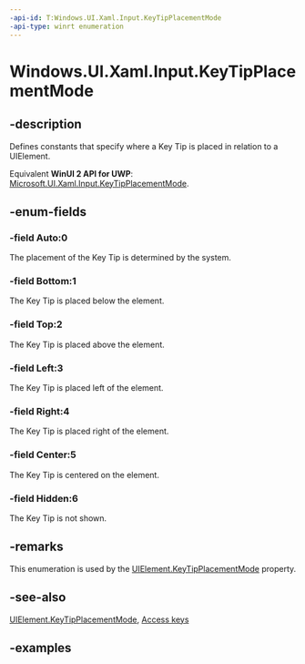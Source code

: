 ```yaml
---
-api-id: T:Windows.UI.Xaml.Input.KeyTipPlacementMode
-api-type: winrt enumeration
---
```


<!-- Enumeration syntax.
public enum KeyTipPlacementMode : int {
	Auto = 0
	Bottom = 1
	Center = 5
	Hidden = 6
	Left = 3
	Right = 4
	Top = 2
}
-->

# Windows.UI.Xaml.Input.KeyTipPlacementMode

## -description
Defines constants that specify where a Key Tip is placed in relation to a UIElement.

Equivalent **WinUI 2 API for UWP**: [Microsoft.UI.Xaml.Input.KeyTipPlacementMode](/windows/winui/api/microsoft.ui.xaml.input.keytipplacementmode).

## -enum-fields

### -field Auto:0
The placement of the Key Tip is determined by the system.

### -field Bottom:1
The Key Tip is placed below the element.

### -field Top:2
The Key Tip is placed above the element.

### -field Left:3
The Key Tip is placed left of the element.

### -field Right:4
The Key Tip is placed right of the element.

### -field Center:5
The Key Tip is centered on the element.

### -field Hidden:6
The Key Tip is not shown.


## -remarks
This enumeration is used by the [UIElement.KeyTipPlacementMode](../windows.ui.xaml/uielement_keytipplacementmode.md) property.

## -see-also
[UIElement.KeyTipPlacementMode](../windows.ui.xaml/uielement_keytipplacementmode.md), [Access keys](/windows/uwp/input-and-devices/access-keys)

## -examples

